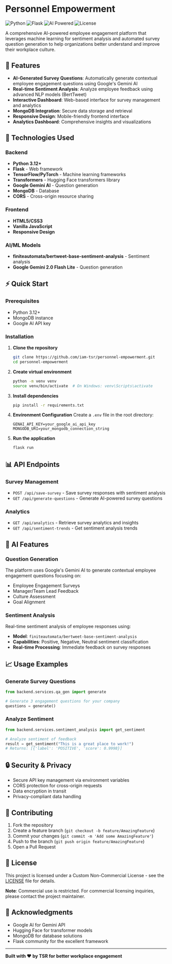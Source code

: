 # Personnel Empowerment

![Python](https://img.shields.io/badge/python-3.12-blue.svg)
![Flask](https://img.shields.io/badge/flask-3.1.2-green.svg)
![AI Powered](https://img.shields.io/badge/AI-Powered-orange.svg)
![License](https://img.shields.io/badge/license-Custom-blue.svg)

A comprehensive AI-powered employee engagement platform that leverages machine learning for sentiment analysis and automated survey question generation to help organizations better understand and improve their workplace culture.

## 🚀 Features

- **AI-Generated Survey Questions**: Automatically generate contextual employee engagement questions using Google's Gemini AI
- **Real-time Sentiment Analysis**: Analyze employee feedback using advanced NLP models (BertTweet)
- **Interactive Dashboard**: Web-based interface for survey management and analytics
- **MongoDB Integration**: Secure data storage and retrieval
- **Responsive Design**: Mobile-friendly frontend interface
- **Analytics Dashboard**: Comprehensive insights and visualizations

## 🔧 Technologies Used

### Backend
- **Python 3.12+**
- **Flask** - Web framework
- **TensorFlow/PyTorch** - Machine learning frameworks
- **Transformers** - Hugging Face transformers library
- **Google Gemini AI** - Question generation
- **MongoDB** - Database
- **CORS** - Cross-origin resource sharing

### Frontend
- **HTML5/CSS3**
- **Vanilla JavaScript**
- **Responsive Design**

### AI/ML Models
- **finiteautomata/bertweet-base-sentiment-analysis** - Sentiment analysis
- **Google Gemini 2.0 Flash Lite** - Question generation

## ⚡ Quick Start

### Prerequisites

- Python 3.12+
- MongoDB instance
- Google AI API key

### Installation

1. **Clone the repository**
   ```bash
   git clone https://github.com/iam-tsr/personnel-empowerment.git
   cd personnel-empowerment
   ```

2. **Create virtual environment**
   ```bash
   python -m venv venv
   source venv/bin/activate  # On Windows: venv\Scripts\activate
   ```

3. **Install dependencies**
   ```bash
   pip install -r requirements.txt
   ```

4. **Environment Configuration**
   Create a `.env` file in the root directory:
   ```env
   GENAI_API_KEY=your_google_ai_api_key
   MONGODB_URI=your_mongodb_connection_string
   ```

5. **Run the application**
   ```bash
   flask run
   ```

## 📊 API Endpoints

### Survey Management
- `POST /api/save-survey` - Save survey responses with sentiment analysis
- `GET /api/generate-questions` - Generate AI-powered survey questions

### Analytics
- `GET /api/analytics` - Retrieve survey analytics and insights
- `GET /api/sentiment-trends` - Get sentiment analysis trends

## 🤖 AI Features

### Question Generation
The platform uses Google's Gemini AI to generate contextual employee engagement questions focusing on:
- Employee Engagement Surveys
- Manager/Team Lead Feedback
- Culture Assessment
- Goal Alignment

### Sentiment Analysis
Real-time sentiment analysis of employee responses using:
- **Model**: `finiteautomata/bertweet-base-sentiment-analysis`
- **Capabilities**: Positive, Negative, Neutral sentiment classification
- **Real-time Processing**: Immediate feedback on survey responses

## 📈 Usage Examples

### Generate Survey Questions
```python
from backend.services.qa_gen import generate

# Generate 3 engagement questions for your company
questions = generate()
```

### Analyze Sentiment
```python
from backend.services.sentiment_analysis import get_sentiment

# Analyze sentiment of feedback
result = get_sentiment("This is a great place to work!")
# Returns: [{'label': 'POSITIVE', 'score': 0.9998}]
```

## 🔒 Security & Privacy

- Secure API key management via environment variables
- CORS protection for cross-origin requests
- Data encryption in transit
- Privacy-compliant data handling

## 📝 Contributing

1. Fork the repository
2. Create a feature branch (`git checkout -b feature/AmazingFeature`)
3. Commit your changes (`git commit -m 'Add some AmazingFeature'`)
4. Push to the branch (`git push origin feature/AmazingFeature`)
5. Open a Pull Request

## 📄 License

This project is licensed under a Custom Non-Commercial License - see the [LICENSE](LICENSE) file for details.

**Note**: Commercial use is restricted. For commercial licensing inquiries, please contact the project maintainer.

## 🙏 Acknowledgments

- Google AI for Gemini API
- Hugging Face for transformer models
- MongoDB for database solutions
- Flask community for the excellent framework

---

**Built with ❤️ by TSR for better workplace engagement**